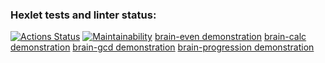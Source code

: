 ### Hexlet tests and linter status:
[![Actions Status](https://github.com/Levon-Kharajyan/python-project-49/workflows/hexlet-check/badge.svg)](https://github.com/Levon-Kharajyan/python-project-49/actions)
[![Maintainability](https://api.codeclimate.com/v1/badges/3b550e7aa06b6bc01129/maintainability)](https://codeclimate.com/github/Levon-Kharajyan/python-project-49/maintainability)
[brain-even demonstration](https://asciinema.org/a/qUIuh9GT36y0FuNOKlQ92ifxh)
[brain-calc demonstration](https://asciinema.org/a/E3ICh0HwlcHtliYfk6zqwrQs7)
[brain-gcd demonstration](https://asciinema.org/a/hUA2NQ74fV20jOkYUkyLHvDLA)
[brain-progression demonstration](https://asciinema.org/a/VA73WQEORlehhrIHyLqSNLhiL)
